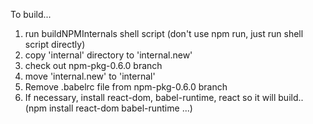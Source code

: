 To build...

1. run buildNPMInternals shell script (don't use npm run, just run shell script directly)
2. copy 'internal' directory to 'internal.new'
3. check out npm-pkg-0.6.0 branch 
4. move 'internal.new' to 'internal'
5. Remove .babelrc file from npm-pkg-0.6.0 branch
6. If necessary, install react-dom, babel-runtime, react so it will build.. (npm install react-dom babel-runtime ...)
